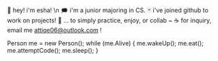 🌌 hey! i'm esha! \n
🗯 i'm a junior majoring in CS.
🃏 i've joined github to work on projects!
🎸 ... to simply practice, enjoy, or collab ~
☕️ for inquiry, email me attiqe06@outlook.com !

Person me = new Person();
while (me.Alive) {
me.wakeUp();
me.eat();
me.attemptCode();
me.sleep();
}

